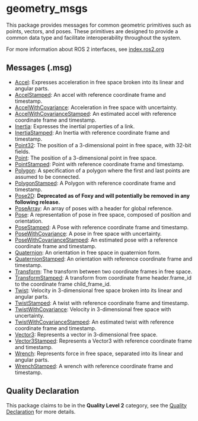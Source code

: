 # geometry_msgs

This package provides messages for common geometric primitives such as points, vectors, and poses. These primitives are designed to provide a common data type and facilitate interoperability throughout the system.

For more information about ROS 2 interfaces, see [index.ros2.org](https://index.ros.org/doc/ros2/Concepts/About-ROS-Interfaces/)

## Messages (.msg)
* [Accel](msg/Accel.msg): Expresses acceleration in free space broken into its linear and angular parts.
* [AccelStamped](msg/AccelStamped.msg): An accel with reference coordinate frame and timestamp.
* [AccelWithCovariance](msg/AccelWithCovariance.msg): Acceleration in free space with uncertainty.
* [AccelWithCovarianceStamped](msg/AccelWithCovarianceStamped.msg): An estimated accel with reference coordinate frame and timestamp.
* [Inertia](msg/Inertia.msg): Expresses the inertial properties of a link.
* [InertiaStamped](msg/InertiaStamped.msg): An Inertia with reference coordinate frame and timestamp.
* [Point32](msg/Point32.msg): The position of a 3-dimensional point in free space, with 32-bit fields.
* [Point](msg/Point.msg): The position of a 3-dimensional point in free space.
* [PointStamped](msg/PointStamped.msg): Point with reference coordinate frame and timestamp.
* [Polygon](msg/Polygon.msg): A specification of a polygon where the first and last points are assumed to be connected.
* [PolygonStamped](msg/PolygonStamped.msg): A Polygon with reference coordinate frame and timestamp.
* [Pose2D](msg/Pose2D.msg): **Deprecated as of Foxy and will potentially be removed in any following release.**
* [PoseArray](msg/PoseArray.msg): An array of poses with a header for global reference.
* [Pose](msg/Pose.msg): A representation of pose in free space, composed of position and orientation.
* [PoseStamped](msg/PoseStamped.msg): A Pose with reference coordinate frame and timestamp.
* [PoseWithCovariance](msg/PoseWithCovariance.msg): A pose in free space with uncertainty.
* [PoseWithCovarianceStamped](msg/PoseWithCovarianceStamped.msg): An estimated pose with a reference coordinate frame and timestamp.
* [Quaternion](msg/Quaternion.msg): An orientation in free space in quaternion form.
* [QuaternionStamped](msg/QuaternionStamped.msg): An orientation with reference coordinate frame and timestamp.
* [Transform](msg/Transform.msg): The transform between two coordinate frames in free space.
* [TransformStamped](msg/TransformStamped.msg): A transform from coordinate frame header.frame_id to the coordinate frame child_frame_id.
* [Twist](msg/Twist.msg): Velocity in 3-dimensional free space broken into its linear and angular parts.
* [TwistStamped](msg/TwistStamped.msg): A twist with reference coordinate frame and timestamp.
* [TwistWithCovariance](msg/TwistWithCovariance.msg): Velocity in 3-dimensional free space with uncertainty.
* [TwistWithCovarianceStamped](msg/TwistWithCovarianceStamped.msg): An estimated twist with reference coordinate frame and timestamp.
* [Vector3](msg/Vector3.msg): Represents a vector in 3-dimensional free space.
* [Vector3Stamped](msg/Vector3Stamped.msg): Represents a Vector3 with reference coordinate frame and timestamp.
* [Wrench](msg/Wrench.msg): Represents force in free space, separated into its linear and angular parts.
* [WrenchStamped](msg/WrenchStamped.msg): A wrench with reference coordinate frame and timestamp.


## Quality Declaration
This package claims to be in the **Quality Level 2** category, see the [Quality Declaration](QUALITY_DECLARATION.md) for more details.
